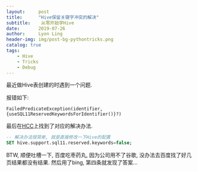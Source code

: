 ```yaml
---
layout:     post
title:      "Hive保留关键字冲突的解决"
subtitle:    从零开始学Hive
date:       2019-07-26
author:     Lyon Ling
header-img: img/post-bg-pythontricks.png
catalog: true
tags:
    - Hive
    - Tricks
    - Debug
---
```


最近做Hive表创建的时遇到一个问题.

报错如下:

```shell
FailedPredicateException(identifier,{useSQL11ReservedKeywordsForIdentifier()}?)
```



最后在[HCC](https://community.hortonworks.com/questions/21626/where-should-i-add-hivesupportsql11reservedkeyword.html)上找到了对应的解决办法.

```sql
-- 解决办法很简单, 就是直接修改一下Hive的配置
SET hive.support.sql11.reserved.keywords=false;

```



BTW, 顺便吐槽一下, 百度吃枣药丸, 因为公司用不了谷歌, 没办法去百度找了好几页结果都没有结果. 然后用了bing, 第四条就发现了答案...

